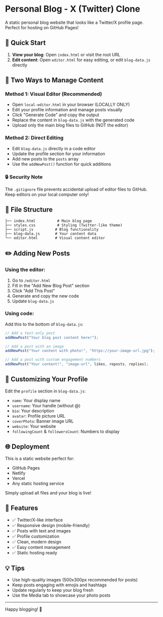 # Personal Blog - X (Twitter) Clone

A static personal blog website that looks like a Twitter/X profile page. Perfect for hosting on GitHub Pages!

## 🚀 Quick Start

1. **View your blog**: Open `index.html` or visit the root URL
2. **Edit content**: Open `editor.html` for easy editing, or edit `blog-data.js` directly

## 📝 Two Ways to Manage Content

### Method 1: Visual Editor (Recommended)
- Open `local-editor.html` in your browser (LOCALLY ONLY)
- Edit your profile information and manage posts visually
- Click "Generate Code" and copy the output
- Replace the content in `blog-data.js` with the generated code
- Upload only the main blog files to GitHub (NOT the editor)

### Method 2: Direct Editing
- Edit `blog-data.js` directly in a code editor
- Update the profile section for your information
- Add new posts to the `posts` array
- Use the `addNewPost()` function for quick additions

### 🔒 Security Note
The `.gitignore` file prevents accidental upload of editor files to GitHub. Keep editors on your local computer only!

## 📁 File Structure

```
├── index.html          # Main blog page
├── styles.css          # Styling (Twitter-like theme)
├── script.js          # Blog functionality
├── blog-data.js       # Your content data
└── editor.html        # Visual content editor
```

## ✏️ Adding New Posts

### Using the editor:
1. Go to `/editor.html`
2. Fill in the "Add New Blog Post" section
3. Click "Add This Post"
4. Generate and copy the new code
5. Update `blog-data.js`

### Using code:
Add this to the bottom of `blog-data.js`:
```javascript
// Add a text-only post
addNewPost("Your blog post content here!");

// Add a post with an image
addNewPost("Your content with photo!", "https://your-image-url.jpg");

// Add a post with custom engagement numbers
addNewPost("Your content!", "image-url", likes, reposts, replies);
```

## 🎨 Customizing Your Profile

Edit the `profile` section in `blog-data.js`:
- `name`: Your display name
- `username`: Your handle (without @)
- `bio`: Your description
- `avatar`: Profile picture URL
- `coverPhoto`: Banner image URL
- `website`: Your website
- `followingCount` & `followersCount`: Numbers to display

## 🌐 Deployment

This is a static website perfect for:
- GitHub Pages
- Netlify
- Vercel
- Any static hosting service

Simply upload all files and your blog is live!

## 🔧 Features

- ✅ Twitter/X-like interface
- ✅ Responsive design (mobile-friendly)
- ✅ Posts with text and images
- ✅ Profile customization
- ✅ Clean, modern design
- ✅ Easy content management
- ✅ Static hosting ready

## 💡 Tips

- Use high-quality images (500x300px recommended for posts)
- Keep posts engaging with emojis and hashtags
- Update regularly to keep your blog fresh
- Use the Media tab to showcase your photo posts

---

Happy blogging! 🎉